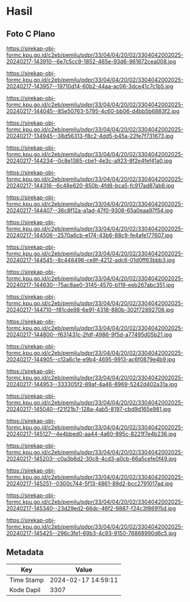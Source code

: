 # Hasil

## Foto C Plano

https://sirekap-obj-formc.kpu.go.id/c2eb/pemilu/pdpr/33/04/04/20/02/3304042002025-20240217-143910--6e7c5cc9-1852-465e-93d6-961872cea008.jpg

https://sirekap-obj-formc.kpu.go.id/c2eb/pemilu/pdpr/33/04/04/20/02/3304042002025-20240217-143957--19710d14-60b2-44aa-ac06-3dce41c7c1b5.jpg

https://sirekap-obj-formc.kpu.go.id/c2eb/pemilu/pdpr/33/04/04/20/02/3304042002025-20240217-144045--85e50763-5795-4c60-bb06-d4bb5b6883f2.jpg

https://sirekap-obj-formc.kpu.go.id/c2eb/pemilu/pdpr/33/04/04/20/02/3304042002025-20240217-134945--38d56313-f8c2-4dd5-b45a-22fe7f731673.jpg

https://sirekap-obj-formc.kpu.go.id/c2eb/pemilu/pdpr/33/04/04/20/02/3304042002025-20240217-144234--0c8e1385-cbe1-4e3c-a923-8f2e4fef41a0.jpg

https://sirekap-obj-formc.kpu.go.id/c2eb/pemilu/pdpr/33/04/04/20/02/3304042002025-20240217-144316--6c48e620-850b-4fd8-bca5-fc917ad87ab8.jpg

https://sirekap-obj-formc.kpu.go.id/c2eb/pemilu/pdpr/33/04/04/20/02/3304042002025-20240217-144407--36c8f12a-a1ad-47f0-9308-65a0eaa97f54.jpg

https://sirekap-obj-formc.kpu.go.id/c2eb/pemilu/pdpr/33/04/04/20/02/3304042002025-20240217-144506--2570a6cb-e174-43b6-88c9-fe4afe177607.jpg

https://sirekap-obj-formc.kpu.go.id/c2eb/pemilu/pdpr/33/04/04/20/02/3304042002025-20240217-144545--8c448496-ce8f-4212-adc6-01d0ff63bbb3.jpg

https://sirekap-obj-formc.kpu.go.id/c2eb/pemilu/pdpr/33/04/04/20/02/3304042002025-20240217-144630--75ac8ae0-3145-4570-b119-eeb267abc351.jpg

https://sirekap-obj-formc.kpu.go.id/c2eb/pemilu/pdpr/33/04/04/20/02/3304042002025-20240217-144710--f81cde98-6e91-4318-880b-302f72892708.jpg

https://sirekap-obj-formc.kpu.go.id/c2eb/pemilu/pdpr/33/04/04/20/02/3304042002025-20240217-144800--f631431c-2fdf-4986-9f5d-a77495d05b21.jpg

https://sirekap-obj-formc.kpu.go.id/c2eb/pemilu/pdpr/33/04/04/20/02/3304042002025-20240217-144905--c12a6c1e-e9b4-4695-9913-ac6f0879e4b9.jpg

https://sirekap-obj-formc.kpu.go.id/c2eb/pemilu/pdpr/33/04/04/20/02/3304042002025-20240217-144953--333305f2-89af-4a46-8969-5242d402a31a.jpg

https://sirekap-obj-formc.kpu.go.id/c2eb/pemilu/pdpr/33/04/04/20/02/3304042002025-20240217-145040--f21f21b7-128a-4ab5-8197-cbd9d165e981.jpg

https://sirekap-obj-formc.kpu.go.id/c2eb/pemilu/pdpr/33/04/04/20/02/3304042002025-20240217-145127--4e4bbed0-aa44-4a60-895c-8221f7e4b236.jpg

https://sirekap-obj-formc.kpu.go.id/c2eb/pemilu/pdpr/33/04/04/20/02/3304042002025-20240217-145203--c0a3b6d2-30c8-4cd3-a0cb-66a5cefe0f49.jpg

https://sirekap-obj-formc.kpu.go.id/c2eb/pemilu/pdpr/33/04/04/20/02/3304042002025-20240217-145251--0300c744-5f13-4861-89d2-bcc2791017ad.jpg

https://sirekap-obj-formc.kpu.go.id/c2eb/pemilu/pdpr/33/04/04/20/02/3304042002025-20240217-145340--23d29ed2-66dc-46f2-9887-f24c3f86915d.jpg

https://sirekap-obj-formc.kpu.go.id/c2eb/pemilu/pdpr/33/04/04/20/02/3304042002025-20240217-145425--296c3fe1-69b3-4c93-9150-76868990d6c5.jpg


## Metadata

| Key        | Value               |
| ---------- | ------------------- |
| Time Stamp | 2024-02-17 14:59:11 |
| Kode Dapil | 3307                |




